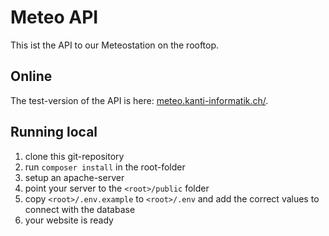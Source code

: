 # Meteo API

This ist the API to our Meteostation on the rooftop.

## Online

The test-version of the API is here: [meteo.kanti-informatik.ch/](https://meteo.kanti-informatik.ch/).

## Running local

1) clone this git-repository
2) run `composer install` in the root-folder
3) setup an apache-server
4) point your server to the `<root>/public` folder
5) copy `<root>/.env.example` to `<root>/.env` and add the correct values to connect with the database
6) your website is ready
